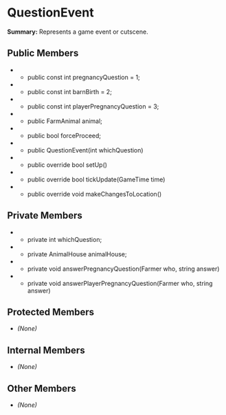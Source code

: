 # QuestionEvent

**Summary:** Represents a game event or cutscene.

## Public Members
- - public const int pregnancyQuestion = 1;
- - public const int barnBirth = 2;
- - public const int playerPregnancyQuestion = 3;
- - public FarmAnimal animal;
- - public bool forceProceed;
- - public QuestionEvent(int whichQuestion)
- - public override bool setUp()
- - public override bool tickUpdate(GameTime time)
- - public override void makeChangesToLocation()

## Private Members
- - private int whichQuestion;
- - private AnimalHouse animalHouse;
- - private void answerPregnancyQuestion(Farmer who, string answer)
- - private void answerPlayerPregnancyQuestion(Farmer who, string answer)

## Protected Members
- *(None)*

## Internal Members
- *(None)*

## Other Members
- *(None)*
